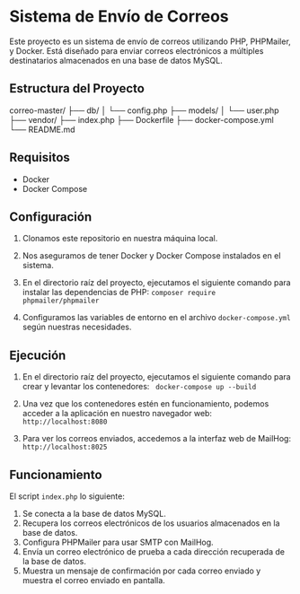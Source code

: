 # Sistema de Envío de Correos

Este proyecto es un sistema de envío de correos utilizando PHP, PHPMailer, y Docker. Está diseñado para enviar correos electrónicos a múltiples destinatarios almacenados en una base de datos MySQL.

## Estructura del Proyecto
correo-master/
├── db/
│   └── config.php
├── models/
│   └── user.php
├── vendor/
├── index.php
├── Dockerfile
├── docker-compose.yml
└── README.md


## Requisitos

- Docker
- Docker Compose

## Configuración

1. Clonamos este repositorio en nuestra máquina local.

2. Nos aseguramos de tener Docker y Docker Compose instalados en el sistema.

3. En el directorio raíz del proyecto, ejecutamos el siguiente comando para instalar las dependencias de PHP:    `composer require phpmailer/phpmailer`

4. Configuramos las variables de entorno en el archivo `docker-compose.yml` según nuestras necesidades.

## Ejecución

1. En el directorio raíz del proyecto, ejecutamos el siguiente comando para crear y levantar los contenedores:   ` docker-compose up --build`

2. Una vez que los contenedores estén en funcionamiento, podemos acceder a la aplicación en nuestro navegador web:  `http://localhost:8080`

3. Para ver los correos enviados, accedemos a la interfaz web de MailHog: `http://localhost:8025`

## Funcionamiento

El script `index.php` lo siguiente:

1. Se conecta a la base de datos MySQL.
2. Recupera los correos electrónicos de los usuarios almacenados en la base de datos.
3. Configura PHPMailer para usar SMTP con MailHog.
4. Envía un correo electrónico de prueba a cada dirección recuperada de la base de datos.
5. Muestra un mensaje de confirmación por cada correo enviado y muestra el correo enviado en pantalla.
